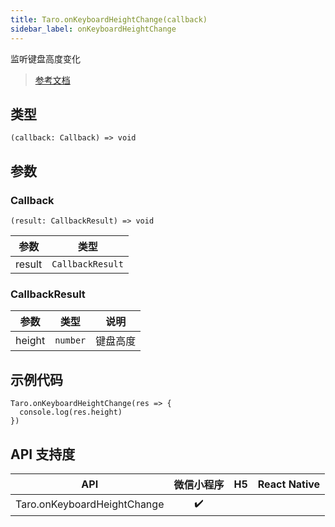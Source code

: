 ```yaml
---
title: Taro.onKeyboardHeightChange(callback)
sidebar_label: onKeyboardHeightChange
---
```


监听键盘高度变化

> [参考文档](https://developers.weixin.qq.com/miniprogram/dev/api/ui/keyboard/wx.onKeyboardHeightChange.html)

## 类型

```tsx
(callback: Callback) => void
```

## 参数

### Callback

```tsx
(result: CallbackResult) => void
```

<table>
  <thead>
    <tr>
      <th>参数</th>
      <th>类型</th>
    </tr>
  </thead>
  <tbody>
    <tr>
      <td>result</td>
      <td><code>CallbackResult</code></td>
    </tr>
  </tbody>
</table>

### CallbackResult

<table>
  <thead>
    <tr>
      <th>参数</th>
      <th>类型</th>
      <th>说明</th>
    </tr>
  </thead>
  <tbody>
    <tr>
      <td>height</td>
      <td><code>number</code></td>
      <td>键盘高度</td>
    </tr>
  </tbody>
</table>

## 示例代码

```tsx
Taro.onKeyboardHeightChange(res => {
  console.log(res.height)
})
```

## API 支持度

| API | 微信小程序 | H5 | React Native |
| :---: | :---: | :---: | :---: |
| Taro.onKeyboardHeightChange | ✔️ |  |  |
